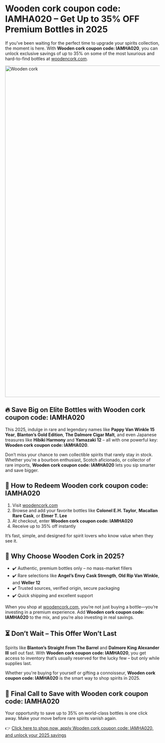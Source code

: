 <h1>Wooden cork coupon code: IAMHA020 – Get Up to 35% OFF Premium Bottles in 2025</h1>
<p>If you've been waiting for the perfect time to upgrade your spirits collection, the moment is here. With <strong>Wooden cork coupon code: IAMHA020</strong>, you can unlock exclusive savings of up to 35% on some of the most luxurious and hard-to-find bottles at <a href="https://woodencork.com/?dt_id=2442997" target="_blank">woodencork.com</a>.</p>
<img src="https://images.mirror-media.xyz/publication-images/qfdsfpim-4qEzGh_zR_cZ.jpeg?height=540&width=1080" alt="Wooden cork" width="1080">
<h2>🔥 Save Big on Elite Bottles with Wooden cork coupon code: IAMHA020</h2>
<p>This 2025, indulge in rare and legendary names like <strong>Pappy Van Winkle 15 Year</strong>, <strong>Blanton’s Gold Edition</strong>, <strong>The Dalmore Cigar Malt</strong>, and even Japanese treasures like <strong>Hibiki Harmony</strong> and <strong>Yamazaki 12</strong> – all with one powerful key: <strong>Wooden cork coupon code: IAMHA020</strong>.</p>
<p>Don’t miss your chance to own collectible spirits that rarely stay in stock. Whether you're a bourbon enthusiast, Scotch aficionado, or collector of rare imports, <strong>Wooden cork coupon code: IAMHA020</strong> lets you sip smarter and save bigger.</p>
<h2>🛒 How to Redeem Wooden cork coupon code: IAMHA020</h2>
<ol>
<li>Visit <a href="https://woodencork.com/?dt_id=2442997" target="_blank">woodencork.com</a></li>
<li>Browse and add your favorite bottles like <strong>Colonel E.H. Taylor</strong>, <strong>Macallan Rare Cask</strong>, or <strong>Elmer T. Lee</strong></li>
<li>At checkout, enter <strong>Wooden cork coupon code: IAMHA020</strong></li>
<li>Receive up to 35% off instantly</li>
</ol>
<p>It’s fast, simple, and designed for spirit lovers who know value when they see it.</p>
<h2>💼 Why Choose Wooden Cork in 2025?</h2>
<ul>
<li>✔️ Authentic, premium bottles only – no mass-market fillers</li>
<li>✔️ Rare selections like <strong>Angel’s Envy Cask Strength</strong>, <strong>Old Rip Van Winkle</strong>, and <strong>Weller 12</strong></li>
<li>✔️ Trusted sources, verified origin, secure packaging</li>
<li>✔️ Quick shipping and excellent support</li>
</ul>
<p>When you shop at <a href="https://woodencork.com/?dt_id=2442997" target="_blank">woodencork.com</a>, you’re not just buying a bottle—you’re investing in a premium experience. Add <strong>Wooden cork coupon code: IAMHA020</strong> to the mix, and you’re also investing in real savings.</p>
<h2>⏳ Don’t Wait – This Offer Won’t Last</h2>
<p>Spirits like <strong>Blanton’s Straight From The Barrel</strong> and <strong>Dalmore King Alexander III</strong> sell out fast. With <strong>Wooden cork coupon code: IAMHA020</strong>, you get access to inventory that’s usually reserved for the lucky few – but only while supplies last.</p>
<p>Whether you're buying for yourself or gifting a connoisseur, <strong>Wooden cork coupon code: IAMHA020</strong> is the smart way to shop spirits in 2025.</p>
<h2>🎉 Final Call to Save with Wooden cork coupon code: IAMHA020</h2>
<p>Your opportunity to save up to 35% on world-class bottles is one click away. Make your move before rare spirits vanish again.</p>
<p>👉 <a href="https://woodencork.com/?dt_id=2442997" target="_blank">Click here to shop now, apply Wooden cork coupon code: IAMHA020, and unlock your 2025 savings</a></p>
